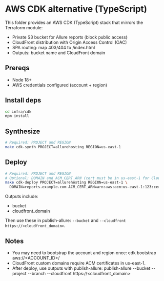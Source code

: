 # AWS CDK alternative (TypeScript)

This folder provides an AWS CDK (TypeScript) stack that mirrors the Terraform module:

- Private S3 bucket for Allure reports (block public access)
- CloudFront distribution with Origin Access Control (OAC)
- SPA routing: map 403/404 to /index.html
- Outputs: bucket name and CloudFront domain

## Prereqs

- Node 18+
- AWS credentials configured (account + region)

## Install deps

```bash
cd infra/cdk
npm install
```

## Synthesize

```bash
# Required: PROJECT and REGION
make cdk-synth PROJECT=allurehosting REGION=us-east-1
```

## Deploy

```bash
# Required: PROJECT and REGION
# Optional: DOMAIN and ACM_CERT_ARN (cert must be in us-east-1 for CloudFront)
make cdk-deploy PROJECT=allurehosting REGION=us-east-1 \
  DOMAIN=reports.example.com ACM_CERT_ARN=arn:aws:acm:us-east-1:123:certificate/abc
```

Outputs include:

- bucket
- cloudfront_domain

Then use these in publish-allure: `--bucket` and `--cloudfront https://<cloudfront_domain>`.

## Notes

- You may need to bootstrap the account and region once:
  cdk bootstrap aws://<ACCOUNT_ID>/<REGION>
- CloudFront custom domains require ACM certificates in us-east-1.
- After deploy, use outputs with publish-allure:
  publish-allure --bucket <bucket> --project <project> --branch <branch> --cloudfront https://<cloudfront_domain>
